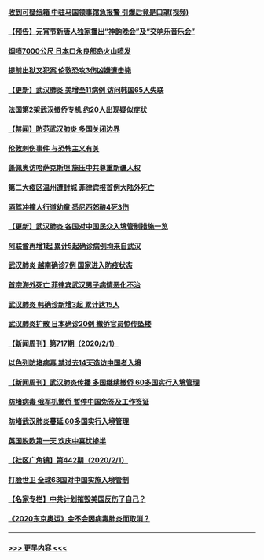 #### [收到可疑纸箱 中驻马国领事馆急报警 引爆后竟是口罩(视频)](../pages/prog202/a102767695.md?t=02031422) 
#### [【预告】元宵节新唐人独家播出“神韵晚会”及“交响乐音乐会”](../pages/prog202/a102767674.md?t=02031422) 
#### [烟喷7000公尺 日本口永良部岛火山喷发](../pages/prog202/a102767687.md?t=02031422) 
#### [提前出狱又犯案 伦敦恐攻3伤凶嫌遭击毙](../pages/prog202/a102767635.md?t=02031422) 
#### [【更新】武汉肺炎 美增至11病例 访问韩国65人失联](../pages/prog202/a102758911.md?t=02031422) 
#### [法国第2架武汉撤侨专机 约20人出现疑似症状](../pages/prog202/a102767617.md?t=02031422) 
#### [【禁闻】防范武汉肺炎  多国关闭边界](../pages/prog202/a102767542.md?t=02031422) 
#### [伦敦刺伤事件 与恐怖主义有关](../pages/prog202/a102767509.md?t=02031422) 
#### [蓬佩奥访哈萨克斯坦 施压中共尊重新疆人权](../pages/prog202/a102767395.md?t=02031422) 
#### [第二大疫区温州遭封城 菲律宾报首例大陆外死亡](../pages/prog202/a102767388.md?t=02031422) 
#### [酒驾冲撞人行道幼童 悉尼西郊酿4死3伤](../pages/prog202/a102767238.md?t=02031422) 
#### [【更新】武汉肺炎 各国对中国民众入境管制措施一览](../pages/prog202/a102767170.md?t=02031422) 
#### [阿联酋再增1起 累计5起确诊病例均来自武汉](../pages/prog202/a102767207.md?t=02031422) 
#### [武汉肺炎 越南确诊7例 国家进入防疫状态](../pages/prog202/a102767186.md?t=02031422) 
#### [首宗海外死亡 菲律宾武汉男子病情恶化不治](../pages/prog202/a102767150.md?t=02031422) 
#### [武汉肺炎 韩确诊新增3起 累计达15人](../pages/prog202/a102767132.md?t=02031422) 
#### [武汉肺炎扩散 日本确诊20例 撤侨官员惊传坠楼](../pages/prog202/a102767109.md?t=02031422) 
#### [【新闻周刊】第717期（2020/2/1）](../pages/prog202/a102767114.md?t=02031422) 
#### [以色列防堵病毒 禁过去14天造访中国者入境](../pages/prog202/a102767091.md?t=02031422) 
#### [【新闻周刊】武汉肺炎传播 多国继续撤侨 60多国实行入境管理](../pages/prog202/a102767044.md?t=02031422) 
#### [防堵病毒 俄军机撤侨 暂停中国免签及工作签证](../pages/prog202/a102767084.md?t=02031422) 
#### [防堵武汉肺炎蔓延 60多国实行入境管理](../pages/prog202/a102766756.md?t=02031422) 
#### [英国脱欧第一天 欢庆中喜忧掺半](../pages/prog202/a102766971.md?t=02031422) 
#### [【社区广角镜】第442期（2020/2/1）](../pages/prog202/a102766826.md?t=02031422) 
#### [打脸世卫 全球63国对中国实施入境管制](../pages/prog202/a102766497.md?t=02031422) 
#### [【名家专栏】中共计划摧毁美国反伤了自己？](../pages/prog202/a102766174.md?t=02031422) 
#### [《2020东京奥运》会不会因病毒肺炎而取消？](../pages/prog202/a102766393.md?t=02031422) 

----
#### [ >>> 更早内容 <<< ](../indexes/prog202-earlier.md)

